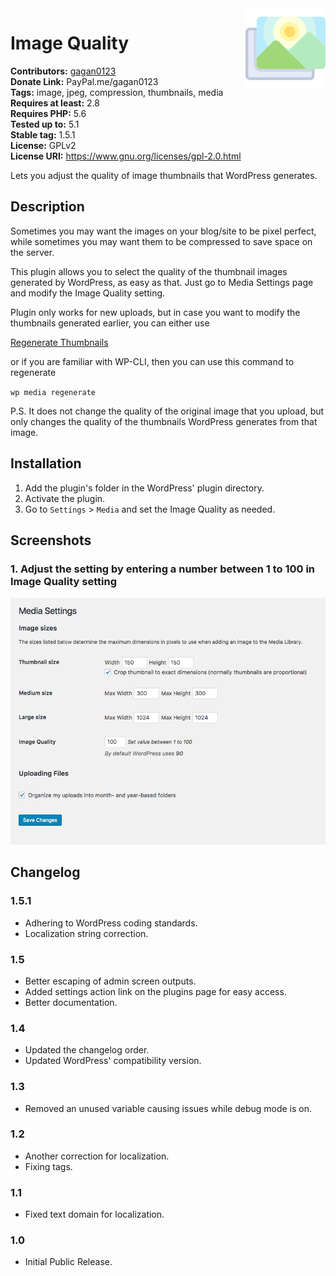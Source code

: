 
<img src='https://github.com/gagan0123/image-quality/raw/master/assets/icon-128x128.png' align='right' />

# Image Quality #
**Contributors:** [gagan0123](https://profiles.wordpress.org/gagan0123)  
**Donate Link:** PayPal.me/gagan0123  
**Tags:** image, jpeg, compression, thumbnails, media  
**Requires at least:** 2.8  
**Requires PHP:** 5.6  
**Tested up to:** 5.1  
**Stable tag:** 1.5.1  
**License:** GPLv2  
**License URI:** https://www.gnu.org/licenses/gpl-2.0.html  

Lets you adjust the quality of image thumbnails that WordPress generates.

## Description ##

Sometimes you may want the images on your blog/site to be pixel perfect, while sometimes you may want them to be compressed to save space on the server.

This plugin allows you to select the quality of the thumbnail images generated by WordPress, as easy as that. Just go to Media Settings page and modify the Image Quality setting.

Plugin only works for new uploads, but in case you want to modify the thumbnails generated earlier, you can either use

[Regenerate Thumbnails](https://wordpress.org/plugins/regenerate-thumbnails/)

or if you are familiar with WP-CLI, then you can use this command to regenerate

`wp media regenerate`

P.S. It does not change the quality of the original image that you upload, 
but only changes the quality of the thumbnails WordPress generates from that image.

## Installation ##
1. Add the plugin's folder in the WordPress' plugin directory.
1. Activate the plugin.
1. Go to `Settings` > `Media` and set the Image Quality as needed.

## Screenshots ##
### 1. Adjust the setting by entering a number between 1 to 100 in Image Quality setting ###
![Adjust the setting by entering a number between 1 to 100 in Image Quality setting](https://github.com/gagan0123/image-quality/raw/master/assets/screenshot-1.png)


## Changelog ##

### 1.5.1 ###
* Adhering to WordPress coding standards.
* Localization string correction.

### 1.5 ###
* Better escaping of admin screen outputs.
* Added settings action link on the plugins page for easy access.
* Better documentation.

### 1.4 ###
* Updated the changelog order.
* Updated WordPress' compatibility version.

### 1.3 ###
* Removed an unused variable causing issues while debug mode is on.

### 1.2 ###
* Another correction for localization.
* Fixing tags.

### 1.1 ###
* Fixed text domain for localization.

### 1.0 ###
* Initial Public Release.
